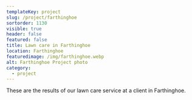 ```yaml
---
templateKey: project
slug: /project/farthinghoe
sortorder: 1130
visible: true
header: false
featured: false
title: Lawn care in Farthinghoe
location: Farthinghoe
featuredimage: /img/farthinghoe.webp
alt: Farthinghoe Project photo
category:
  - project
---
```


These are the results of our lawn care service at a client in Farthinghoe.
